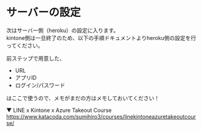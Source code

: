 # サーバーの設定

次はサーバー側（heroku）の設定に入ります。<br/>
kintone側は一旦終了のため、以下の手順ドキュメントよりheroku側の設定を行ってください。

前ステップで用意した、

- URL
- アプリID
- ログイン/パスワード

はここで使うので、メモがまだの方はメモしておいてください！

▼ LINE x Kintone x Azure Takeout Course
<https://www.katacoda.com/sumihiro3/courses/linekintoneazuretakeoutcourse/>
